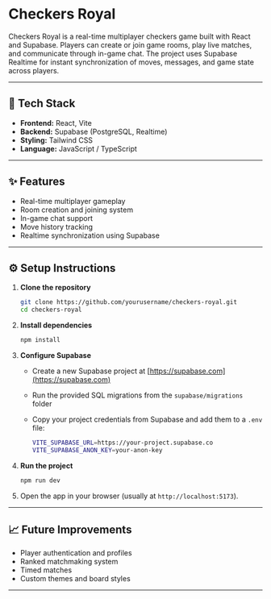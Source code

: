 # Checkers Royal

Checkers Royal is a real-time multiplayer checkers game built with React and Supabase.
Players can create or join game rooms, play live matches, and communicate through in-game chat.
The project uses Supabase Realtime for instant synchronization of moves, messages, and game state across players.

---

## 🧱 Tech Stack

* **Frontend:** React, Vite
* **Backend:** Supabase (PostgreSQL, Realtime)
* **Styling:** Tailwind CSS
* **Language:** JavaScript / TypeScript

---

## ✨ Features

* Real-time multiplayer gameplay
* Room creation and joining system
* In-game chat support
* Move history tracking
* Realtime synchronization using Supabase

---

## ⚙️ Setup Instructions

1. **Clone the repository**

   ```bash
   git clone https://github.com/yourusername/checkers-royal.git
   cd checkers-royal
   ```

2. **Install dependencies**

   ```bash
   npm install
   ```

3. **Configure Supabase**

   * Create a new Supabase project at [https://supabase.com](https://supabase.com)
   * Run the provided SQL migrations from the `supabase/migrations` folder
   * Copy your project credentials from Supabase and add them to a `.env` file:

     ```bash
     VITE_SUPABASE_URL=https://your-project.supabase.co
     VITE_SUPABASE_ANON_KEY=your-anon-key
     ```

4. **Run the project**

   ```bash
   npm run dev
   ```

5. Open the app in your browser (usually at `http://localhost:5173`).

---

## 📈 Future Improvements

* Player authentication and profiles
* Ranked matchmaking system
* Timed matches
* Custom themes and board styles

---

